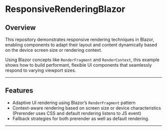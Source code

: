 # ResponsiveRenderingBlazor
## Overview

This repository demonstrates responsive rendering techniques in Blazor, enabling components to adapt their layout and content dynamically based on the device screen size or rendering context.

Using Blazor concepts like `RenderFragment` and `RenderContext`, this example shows how to build performant, flexible UI components that seamlessly respond to varying viewport sizes.

---

## Features

- Adaptive UI rendering using Blazor’s `RenderFragment` pattern  
- Context-aware rendering based on screen size or device characteristics (Prerender uses CSS and default rendering listens to JS event)
- Fallback strategies for both prerender as well as default rendering.

---
